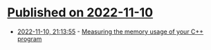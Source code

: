 # [Published on 2022-11-10](index.md)

* [2022-11-10, 21:13:55](https://lobste.rs/s/w4orub/measuring_memory_usage_your_c_program) - [Measuring the memory usage of your C++ program](https://lemire.me/blog/2022/11/10/measuring-the-memory-usage-of-your-c-program/)
